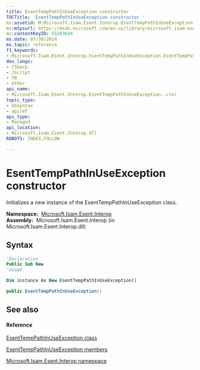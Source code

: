 ```yaml
---
title: EsentTempPathInUseException constructor 
TOCTitle: 'EsentTempPathInUseException constructor '
ms:assetid: M:Microsoft.Isam.Esent.Interop.EsentTempPathInUseException.#ctor
ms:mtpsurl: https://msdn.microsoft.com/en-us/library/microsoft.isam.esent.interop.esenttemppathinuseexception.esenttemppathinuseexception(v=EXCHG.10)
ms:contentKeyID: 55103034
ms.date: 07/30/2014
ms.topic: reference
f1_keywords:
- Microsoft.Isam.Esent.Interop.EsentTempPathInUseException.EsentTempPathInUseException
dev_langs:
- CSharp
- JScript
- VB
- other
api_name: 
- Microsoft.Isam.Esent.Interop.EsentTempPathInUseException..ctor
topic_type: 
- kbSyntax
- apiref
api_type: 
- Managed
api_location: 
- Microsoft.Isam.Esent.Interop.dll
ROBOTS: INDEX,FOLLOW

---
```


# EsentTempPathInUseException constructor

Initializes a new instance of the EsentTempPathInUseException class.

**Namespace:**  [Microsoft.Isam.Esent.Interop](hh596136\(v=exchg.10\).md)  
**Assembly:**  Microsoft.Isam.Esent.Interop (in Microsoft.Isam.Esent.Interop.dll)

## Syntax

``` vb
'Declaration
Public Sub New
'Usage

Dim instance As New EsentTempPathInUseException()
```

``` csharp
public EsentTempPathInUseException()
```

## See also

#### Reference

[EsentTempPathInUseException class](dn334969\(v=exchg.10\).md)

[EsentTempPathInUseException members](dn334974\(v=exchg.10\).md)

[Microsoft.Isam.Esent.Interop namespace](hh596136\(v=exchg.10\).md)

